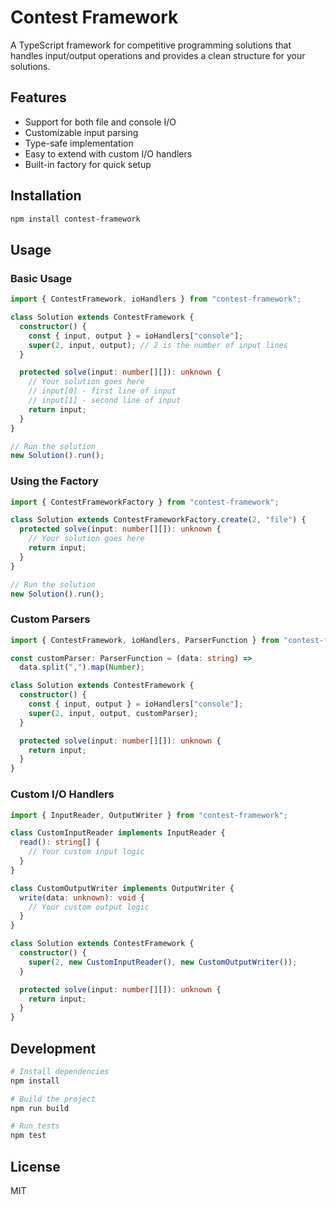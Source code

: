 # Contest Framework

A TypeScript framework for competitive programming solutions that handles input/output operations and provides a clean structure for your solutions.

## Features

- Support for both file and console I/O
- Customizable input parsing
- Type-safe implementation
- Easy to extend with custom I/O handlers
- Built-in factory for quick setup

## Installation

```bash
npm install contest-framework
```

## Usage

### Basic Usage

```typescript
import { ContestFramework, ioHandlers } from "contest-framework";

class Solution extends ContestFramework {
  constructor() {
    const { input, output } = ioHandlers["console"];
    super(2, input, output); // 2 is the number of input lines
  }

  protected solve(input: number[][]): unknown {
    // Your solution goes here
    // input[0] - first line of input
    // input[1] - second line of input
    return input;
  }
}

// Run the solution
new Solution().run();
```

### Using the Factory

```typescript
import { ContestFrameworkFactory } from "contest-framework";

class Solution extends ContestFrameworkFactory.create(2, "file") {
  protected solve(input: number[][]): unknown {
    // Your solution goes here
    return input;
  }
}

// Run the solution
new Solution().run();
```

### Custom Parsers

```typescript
import { ContestFramework, ioHandlers, ParserFunction } from "contest-framework";

const customParser: ParserFunction = (data: string) => 
  data.split(",").map(Number);

class Solution extends ContestFramework {
  constructor() {
    const { input, output } = ioHandlers["console"];
    super(2, input, output, customParser);
  }

  protected solve(input: number[][]): unknown {
    return input;
  }
}
```

### Custom I/O Handlers

```typescript
import { InputReader, OutputWriter } from "contest-framework";

class CustomInputReader implements InputReader {
  read(): string[] {
    // Your custom input logic
  }
}

class CustomOutputWriter implements OutputWriter {
  write(data: unknown): void {
    // Your custom output logic
  }
}

class Solution extends ContestFramework {
  constructor() {
    super(2, new CustomInputReader(), new CustomOutputWriter());
  }

  protected solve(input: number[][]): unknown {
    return input;
  }
}
```

## Development

```bash
# Install dependencies
npm install

# Build the project
npm run build

# Run tests
npm test
```

## License

MIT 